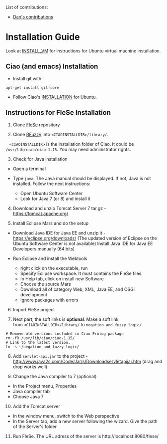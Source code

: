 List of contributions:

 - [Dan's contributions](README_Dan.md)

# Installation Guide

Look at [INSTALL_VM](INSTALL_VM.md) for instructions for Ubuntu
virtual machine installation.

## Ciao (and emacs) Installation

 - Install git with:
```
apt-get install git-core
```

 - Follow Ciao's
   [INSTALLATION](https://github.com/ciao-lang/ciao/blob/master/INSTALLATION)
   for Ubuntu.

## Instructions for FleSe Installation

 1. Clone [FleSe](https://github.com/FuzzyLP/FleSe) repository

 2. Clone [RFuzzy](https://github.com/FuzzyLP/RFuzzy) into `<CIAOINSTALLDIR>/library/`.

   `<CIAOINSTALLDIR>` is the installation folder of Ciao. It could be
   `/usr/lib/ciao/ciao-1.15`. You may need administrator rights.

 3. Check for Java installation

   - Open a terminal
   - Type `java`: The Java manual should be displayed. If not, Java is not installed. Follow the next instructions:

      - Open Ubuntu Software Center
      - Look for Java 7 (or 8) and install it

 4. Download and unzip Tomcat Server 7 tar.gz - https://tomcat.apache.org/

 5. Install Eclipse Mars and do the setup

   - Download Java IDE for Java EE and unzip it -
     https://eclipse.org/downloads/ (The updated version of Eclipse on
     the Ubuntu Software Center is not available) Install Java IDE for
     Java EE Developers manually (64 bits)

   - Run Eclipse and install the Webtools
     - right click on the executable, run
     - Specify Eclipse workspace. It must contains the FleSe files.
     - In Help tab, click on install new Software
     - Choose the source Mars
     - Download all of category Web, XML, Java EE, and OSGi development
     - Ignore packages with errors

 6. Import FleSe project

 7. Next part, the soft links is **optional**. Make a soft link from `<CIAOINSTALLDIR>/library/` to `negation_and_fuzzy_logic/`
```
# Remove old versions included in Ciao Prolog package
rm -fR /usr/lib/ciao/ciao-1.15/
# Link to the latest version.
ln -s ~/negation_and_fuzzy_logic/
```

 8. Add `servlet-api.jar` to the project - http://www.java2s.com/Code/Jar/s/Downloadservletapijar.htm (drag and drop works well)

 9. Change the Java compiler to 7 (optional) 
  - In the Project menu, Properties
  - Java compiler tab
  - Choose Java 7 

 10. Add the Tomcat server
  - In the window menu, switch to the Web perspective
  - In the Server tab, add a new server following the wizard. Give the path of the Server's folder

 11. Run FleSe. The URL adress of the server is http://localhost:8080/flese/
